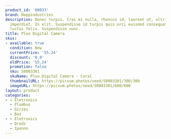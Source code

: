 ```yaml
---
product_id: '00033'
brand: Happindustries
description: Donec turpis. Cras mi nulla, rhoncus id, laoreet ut, ultricies id, odio.Donec
  imperdiet. In elit. Suspendisse id turpis quis orci euismod consequat. Morbi consectetuer
  luctus felis. Suspendisse nunc.
title: Ploo Digital Camera
skus:
- available: true
  condition: New
  currentPrice: '55.24'
  discount: '0.0'
  oldPrice: '55.24'
  promotion: false
  sku: S0003301
  skuName: Ploo Digital Camera - Coral
  thumbnailURL: https://picsum.photos/seed/S0003301/300/300
  imageURL: https://picsum.photos/seed/S0003301/600/600
layout: product
categories:
- - Eletronics
  - Plumbus
  - Girzes
  - Baz
- - Eletronics
  - Dredz
  - Iponno
---
```

